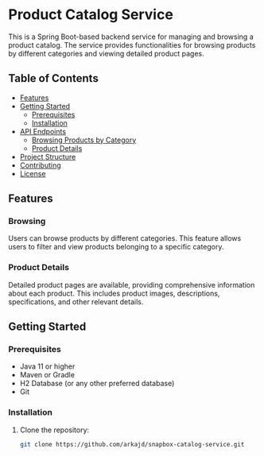 # Product Catalog Service

This is a Spring Boot-based backend service for managing and browsing a product catalog. The service provides functionalities for browsing products by different categories and viewing detailed product pages.

## Table of Contents

- [Features](#features)
- [Getting Started](#getting-started)
    - [Prerequisites](#prerequisites)
    - [Installation](#installation)
- [API Endpoints](#api-endpoints)
    - [Browsing Products by Category](#browsing-products-by-category)
    - [Product Details](#product-details)
- [Project Structure](#project-structure)
- [Contributing](#contributing)
- [License](#license)

## Features

### Browsing

Users can browse products by different categories. This feature allows users to filter and view products belonging to a specific category.

### Product Details

Detailed product pages are available, providing comprehensive information about each product. This includes product images, descriptions, specifications, and other relevant details.

## Getting Started

### Prerequisites

- Java 11 or higher
- Maven or Gradle
- H2 Database (or any other preferred database)
- Git

### Installation

1. Clone the repository:
   ```sh
   git clone https://github.com/arkajd/snapbox-catalog-service.git
